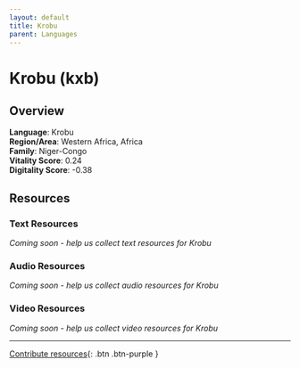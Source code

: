 ```yaml
---
layout: default
title: Krobu
parent: Languages
---
```


# Krobu (kxb)

## Overview

**Language**: Krobu  
**Region/Area**: Western Africa, Africa  
**Family**: Niger-Congo  
**Vitality Score**: 0.24  
**Digitality Score**: -0.38  

## Resources

### Text Resources
*Coming soon - help us collect text resources for Krobu*

### Audio Resources
*Coming soon - help us collect audio resources for Krobu*

### Video Resources
*Coming soon - help us collect video resources for Krobu*

---

[Contribute resources](https://fairtrain.github.io/){: .btn .btn-purple }
